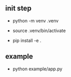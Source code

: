 ## init step

- python -m venv .venv

- source .venv/bin/activate

- pip install -e .

## example

- python example/app.py
